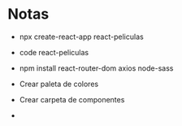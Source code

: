 # Notas

- npx create-react-app react-peliculas
  
- code react-peliculas
  
- npm install react-router-dom  axios   node-sass
  
- Crear paleta de colores
  
- Crear carpeta de componentes
- 